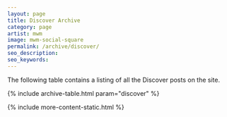 ```yaml
---
layout: page
title: Discover Archive
category: page
artist: mwm
image: mwm-social-square
permalink: /archive/discover/
seo_description:
seo_keywords:
---
```


The following table contains a listing of all the Discover posts on the site.

{% include archive-table.html param="discover" %}

{% include more-content-static.html %}
